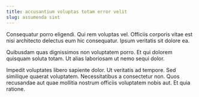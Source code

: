 ```yaml
---
title: accusantium voluptas totam error velit
slug: assumenda sint
---
```


Consequatur porro eligendi. Qui rem voluptas vel. Officiis corporis vitae est nisi architecto delectus eum hic consequatur. Ipsum veritatis sit dolore ea.

Quibusdam quas dignissimos non voluptatem porro. Et qui dolorem quisquam soluta totam. Ut alias laboriosam ut nemo sequi dolor.

Impedit voluptates libero sapiente dolor. Ut veritatis ad tempore. Sed similique quaerat voluptatem. Necessitatibus a consectetur non. Quos recusandae aut quae mollitia nostrum officiis voluptatem nobis aut. Et quia ratione.
